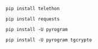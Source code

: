 ```
pip install telethon
```
```
pip install requests
```
```
pip install -U pyrogram
```
```
pip install -U pyrogram tgcrypto
```
